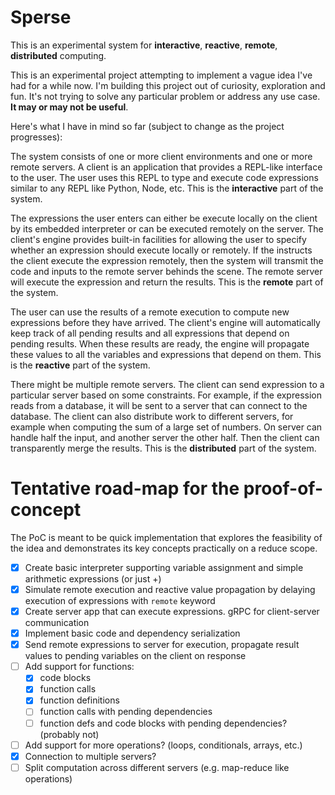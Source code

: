 # Sperse

This is an experimental system for **interactive**, **reactive**, **remote**, **distributed** computing.

This is an experimental project attempting to implement a vague idea I've had for a while now. I'm building this project out of curiosity, exploration and fun. It's not trying to solve any particular problem or address any use case. **It may or may not be useful**.

Here's what I have in mind so far (subject to change as the project progresses):

The system consists of one or more client environments and one or more remote servers. A client is an application that provides a REPL-like interface to the user. The user uses this REPL to type and execute code expressions similar to any REPL like Python, Node, etc. This is the **interactive** part of the system.

The expressions the user enters can either be execute locally on the client by its embedded interpreter or can be executed remotely on the server. The client's engine provides built-in facilities for allowing the user to specify whether an expression should execute locally or remotely. If the instructs the client execute the expression remotely, then the system will transmit the code and inputs to the remote server behinds the scene. The remote server will execute the expression and return the results. This is the **remote** part of the system.

The user can use the results of a remote execution to compute new expressions before they have arrived. The client's engine will automatically keep track of all pending results and all expressions that depend on pending results. When these results are ready, the engine will propagate these values to all the variables and expressions that depend on them. This is the **reactive** part of the system.

There might be multiple remote servers. The client can send expression to a particular server based on some constraints. For example, if the expression reads from a database, it will be sent to a server that can connect to the database. The client can also distribute work to different servers, for example when computing the sum of a large set of numbers. On server can handle half the input, and another server the other half. Then the client can transparently merge the results. This is the **distributed** part of the system.

# Tentative road-map for the proof-of-concept

The PoC is meant to be quick implementation that explores the feasibility of the idea and demonstrates its key concepts practically on a reduce scope.

- [x] Create basic interpreter supporting variable assignment and simple arithmetic expressions (or just +)
- [x] Simulate remote execution and reactive value propagation by delaying execution of expressions with `remote` keyword
- [x] Create server app that can execute expressions. gRPC for client-server communication
- [x] Implement basic code and dependency serialization
- [x] Send remote expressions to server for execution, propagate result values to pending variables on the client on response
- [ ] Add support for functions:
  - [x] code blocks
  - [x] function calls
  - [x] function definitions
  - [ ] function calls with pending dependencies
  - [ ] function defs and code blocks with pending dependencies? (probably not)
- [ ] Add support for more operations? (loops, conditionals, arrays, etc.)
- [x] Connection to multiple servers?
- [ ] Split computation across different servers (e.g. map-reduce like operations)
